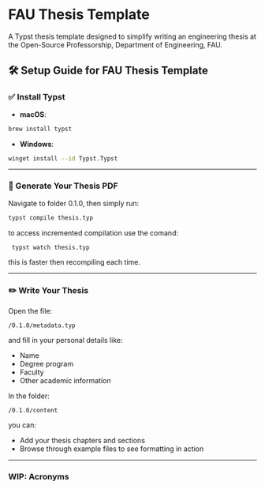# FAU Thesis Template
A Typst thesis template designed to simplify writing an engineering thesis at the Open-Source Professorship, Department of Engineering, FAU.

## 🛠️ Setup Guide for FAU Thesis Template  

### ✅ Install Typst  
- **macOS**:  
```bash
brew install typst
```  
- **Windows**:  
```bash
winget install --id Typst.Typst
```  

---

### 📄 Generate Your Thesis PDF  
Navigate to folder 0.1.0, then simply run:  
```bash
typst compile thesis.typ
```
to access incremented compilation use the comand:
```bash
 typst watch thesis.typ 
```
this is faster then recompiling each time.


---

### ✏️ Write Your Thesis  
Open the file:  
```
/0.1.0/metadata.typ
```
and fill in your personal details like:  
- Name  
- Degree program  
- Faculty  
- Other academic information  


In the folder:  
```
/0.1.0/content
```
you can:  
- Add your thesis chapters and sections  
- Browse through example files to see formatting in action

---
### WIP: Acronyms

